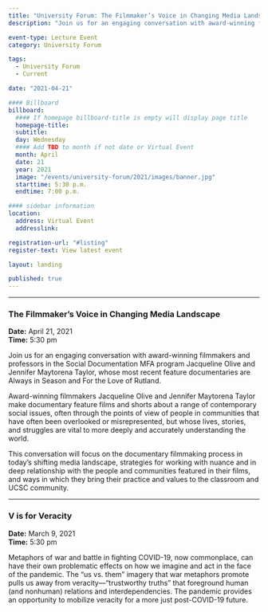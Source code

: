 ```yaml
---
title: "University Forum: The Filmmaker’s Voice in Changing Media Landscape"
description: "Join us for an engaging conversation with award-winning filmmakers and professors in the Social Documentation MFA program Jacqueline Olive and Jennifer Maytorena Taylor, whose most recent feature documentaries are Always in Season and For the Love of Rutland."

event-type: Lecture Event
category: University Forum

tags:
  - University Forum
  - Current

date: "2021-04-21"

#### Billboard
billboard:
  #### If homepage billboard-title is empty will display page title
  homepage-title: 
  subtitle:
  day: Wednesday
  #### Add TBD to month if not date or Virtual Event
  month: April
  date: 21
  year: 2021
  image: "/events/university-forum/2021/images/banner.jpg"
  starttime: 5:30 p.m.
  endtime: 7:00 p.m.

#### sidebar information
location:
  address: Virtual Event
  addresslink: 

registration-url: "#listing"
register-text: View latest event

layout: landing

published: true
---
```


<a name="listing"></a> 

---

### The Filmmaker’s Voice in Changing Media Landscape

**Date:** April 21, 2021<br/>
**Time:** 5:30 pm

Join us for an engaging conversation with award-winning filmmakers and professors in the Social Documentation MFA program Jacqueline Olive and Jennifer Maytorena Taylor, whose most recent feature documentaries are Always in Season and For the Love of Rutland.  

Award-winning filmmakers Jacqueline Olive and Jennifer Maytorena Taylor make documentary feature films and shorts about a range of contemporary social issues, often through the points of view of people in communities that have often been overlooked or misrepresented, but whose lives, stories, and struggles are vital to more deeply and accurately understanding the world.

This conversation will focus on the documentary filmmaking process in today’s shifting media landscape, strategies for working with nuance and in deep relationship with the people and communities featured in their films, and ways in which they bring their practice and values to the classroom and UCSC community.

<!--{: .button .primary .small}
[Register for Virtual Event](https://ucsc.zoom.us/webinar/register/WN_D5Y36rceTaG2vhKH2hGXIg)-->

---

### V is for Veracity

**Date:** March 9, 2021<br/>
**Time:** 5:30 pm

Metaphors of war and battle in fighting COVID-19, now commonplace, can have their own problematic effects on how we imagine and act in the face of the pandemic. The “us vs. them” imagery that war metaphors promote pulls us away from veracity—“trustworthy truths” that foreground human (and nonhuman) relations and interdependencies. The pandemic provides an opportunity to mobilize veracity for a more just post-COVID-19 future.